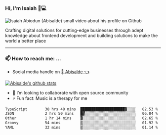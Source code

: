 ### Hi, I'm Isaiah 🌻💻

<img src="https://res.cloudinary.com/abisalde/image/upload/c_scale,h_311,w_816/v1616039512/Abisalde_github.gif" alt="Isaiah Abiodun (Abisalde) small video about his profile on Github">

Crafting digital solutions for cutting-edge businesses through adept knowledge about frontend development and building solutions to make the world a better place
<hr>

### 📫 How to reach me: ...
- Social media handle on <a href="https://twitter.com/abisalde">🔔  Abisalde   👈</a>


[![Abisalde's github stats](https://github-readme-stats.vercel.app/api?username=abisalde)](https://github.com/abisalde/github-readme-stats)

- 👯 I’m looking to collaborate with open source community
- ⚡ Fun fact: Music is a therapy for me


<!--
**abisalde/Abisalde** is a ✨ _special_ ✨ repository because its `README.md` (this file) appears on your GitHub profile.

Here are some ideas to get you started:


- 👯 I’m looking to collaborate with open source community
- 🤔 I’m looking for help with ...
- 💬 Ask me about ...
- 📫 How to reach me: ...
- 😄 Pronouns: ...
- ⚡ Fun fact: ...
-->

<!--START_SECTION:waka-->

```txt
TypeScript        38 hrs 48 mins  ████████████████████▓░░░░   82.53 %
JSON              2 hrs 50 mins   █▓░░░░░░░░░░░░░░░░░░░░░░░   06.04 %
Other             1 hr 14 mins    ▓░░░░░░░░░░░░░░░░░░░░░░░░   02.65 %
Groovy            54 mins         ▒░░░░░░░░░░░░░░░░░░░░░░░░   01.92 %
YAML              32 mins         ▒░░░░░░░░░░░░░░░░░░░░░░░░   01.14 %
```

<!--END_SECTION:waka-->

